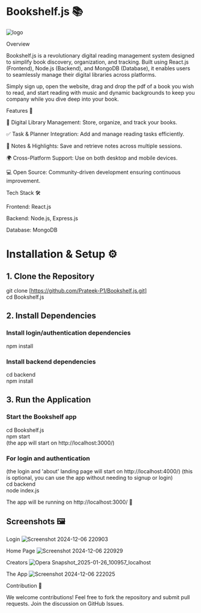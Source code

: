 # Bookshelf.js 📚

![logo](https://github.com/user-attachments/assets/6606c5ee-2d44-4764-bf36-977b651e2c15)



Overview

Bookshelf.js is a revolutionary digital reading management system designed to simplify book discovery, organization, and tracking.
 Built using React.js (Frontend), Node.js (Backend), and MongoDB (Database), it enables users to seamlessly manage their digital libraries across platforms.

 Simply sign up, open the website, drag and drop the pdf of a book you wish to read, and start reading with music and dynamic backgrounds to keep you company while you dive deep into your book.

Features 🚀

📖 Digital Library Management: Store, organize, and track your books.

✅ Task & Planner Integration: Add and manage reading tasks efficiently.

📝 Notes & Highlights: Save and retrieve notes across multiple sessions.

🌍 Cross-Platform Support: Use on both desktop and mobile devices.

💻 Open Source: Community-driven development ensuring continuous improvement.

Tech Stack 🛠️

Frontend: React.js

Backend: Node.js, Express.js

Database: MongoDB

# Installation & Setup ⚙️

## 1. Clone the Repository

git clone [https://github.com/Prateek-P1/Bookshelf.js.git] <br>
cd Bookshelf.js

## 2. Install Dependencies

### Install login/authentication dependencies
npm install

### Install backend dependencies
cd backend <br>
npm install

## 3. Run the Application

### Start the Bookshelf app 
cd Bookshelf.js <br>
npm start <br>
(the app will start on http://localhost:3000/)

### For login and authentication
(the login and 'about' landing page will start on http://localhost:4000/) 
(this is optional, you can use the app without needing to signup or login) <br>
cd backend <br>
node index.js


The app will be running on http://localhost:3000/ 🎉

## Screenshots 🖼️

Login
![Screenshot 2024-12-06 220903](https://github.com/user-attachments/assets/3458fdfd-5326-4a6f-98de-f7b80f63d2d3)

Home Page
![Screenshot 2024-12-06 220929](https://github.com/user-attachments/assets/548c6406-9bbb-44a7-a441-dd6397393e6a)

Creators
![Opera Snapshot_2025-01-26_100957_localhost](https://github.com/user-attachments/assets/f3b90ac9-0eca-4bce-812c-140908013e4d)


The App
![Screenshot 2024-12-06 222025](https://github.com/user-attachments/assets/65ad4a70-f9ad-4d01-850e-73caaec744bf)

Contribution 🤝

We welcome contributions! Feel free to fork the repository and submit pull requests. Join the discussion on GitHub Issues.
